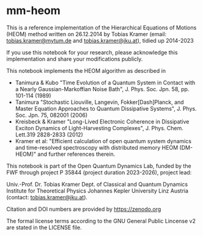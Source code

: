 # mm-heom

This is a reference implementation of the Hierarchical Equations of Motions (HEOM) method written on 26.12.2014 by Tobias Kramer (email: tobias.kramer@mytum.de and tobias.kramer@jku.at), tidied up 2014-2023

If you use this notebook for your research, please acknowledge this implementation and share your modifications publicly.

This notebook implements the HEOM algorithm as described in 
* Tanimura & Kubo "Time Evolution of a Quantum System in Contact with a Nearly Gaussian-Markoffian Noise Bath", J. Phys. Soc. Jpn. 58, pp. 101-114 (1989) 
* Tanimura  "Stochastic Liouville, Langevin, Fokker\[Dash]Planck, and Master Equation Approaches to Quantum Dissipative Systems", J. Phys. Soc. Jpn. 75, 082001 (2006)
* Kreisbeck & Kramer "Long-Lived Electronic Coherence in Dissipative Exciton Dynamics of Light-Harvesting Complexes", J. Phys. Chem. Lett.319 2828-2833 (2012)
* Kramer et al: "Efficient calculation of open quantum system dynamics and time-resolved spectroscopy with distributed memory HEOM (DM-HEOM)"
and further references therein.

This notebook is part of the Open Quantum Dynamics Lab, funded by the FWF through project P 35844 (project duration 2023-2026), project lead: 

Univ.-Prof. Dr. Tobias Kramer
Dept. of Classical and Quantum Dynamics
Institute for Theoretical Physics
Johannes Kepler University Linz
Austria (contact: tobias.kramer@jku.at).

Citation and DOI numbers are provided by https://zenodo.org

The formal license terms according to the GNU General Public Lincense v2 are stated in the LICENSE file. 

